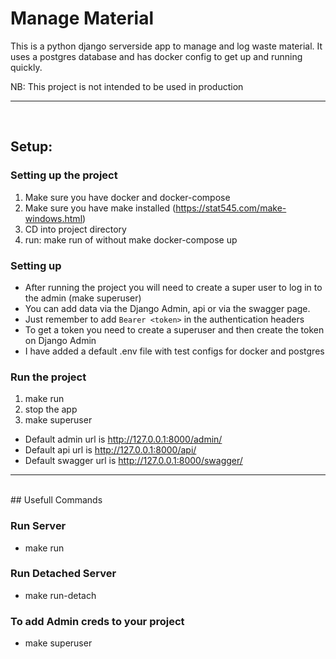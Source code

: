 # Manage Material 

This is a python django serverside app to manage and log waste material.
It uses a postgres database and has docker config to get up and running quickly.

NB: This project is not intended to be used in production 
<hr>
<br>

## Setup:

### Setting up the project

1. Make sure you have docker and docker-compose
2. Make sure you have make installed (https://stat545.com/make-windows.html)
3. CD into project directory
3. run: make run of without make docker-compose up

### Setting up
- After running the project you will need to create a super user to log in to the admin (make superuser)
- You can add data via the Django Admin, api or via the swagger page.
- Just remember to add `Bearer <token>` in the authentication headers
- To get a token you need to create a superuser and then create the token on Django Admin
- I have added a default .env file with test configs for docker and postgres


### Run the project
1. make run
2. stop the app
3. make superuser

- Default admin url is http://127.0.0.1:8000/admin/
- Default api url is http://127.0.0.1:8000/api/
- Default swagger url is http://127.0.0.1:8000/swagger/

<hr>
<br>
## Usefull Commands
<br>

### Run Server
- make run

### Run Detached Server
- make run-detach
### To add Admin creds to your project
- make superuser

